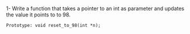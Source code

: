 1- Write a function that takes a pointer to an int as parameter and updates the value it points to to 98.

    Prototype: void reset_to_98(int *n);


